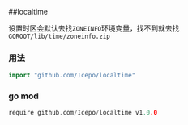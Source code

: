 ##localtime

设置时区会默认去找`ZONEINFO`环境变量，找不到就去找`GOROOT/lib/time/zoneinfo.zip`

### 用法
```go
import "github.com/Icepo/localtime"
```
### go mod
```go
require github.com/Icepo/localtime v1.0.0
```
